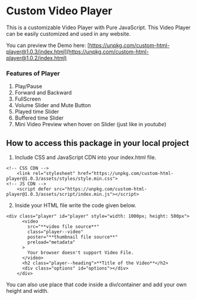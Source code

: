 # Custom Video Player
This is a customizable Video Player with Pure JavaScript.
This Video Player can be easily customized and used in any website.

You can preview the Demo here:
[https://unpkg.com/custom-html-player@1.0.3/index.html](https://unpkg.com/custom-html-player@1.0.2/index.html)

### Features of Player
1. Play/Pause
2. Forward and Backward
3. FullScreen
4. Volume Slider and Mute Button
5. Played time Slider
6. Buffered time Slider
7. Mini Video Preview when hover on Slider (just like in *youtube*)

## How to access this package in your local project
1. Include CSS and JavaScript CDN into your index.html file.
```
<!-- CSS CDN -->
	<link rel="stylesheet" href="https://unpkg.com/custom-html-player@1.0.3/assets/styles/style.min.css">
<!-- JS CDN -->
	<script defer src="https://unpkg.com/custom-html-player@1.0.3/assets/script/index.min.js"></script>
```
2. Inside your HTML file write the code given below.
```
<div class="player" id="player" style="width: 1000px; height: 500px">
      <video
        src="**video file source**"
        class="player--video"
        poster="**thumbnail file source**"
        preload="metadata"
      >
        Your browser doesn't support Video File.
      </video>
      <h2 class="player--heading">**Title of the Video**</h2>
      <div class="options" id="options"></div>
    </div>
```
You can also use place that code inside a div/container and add your own height and width.
